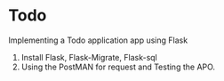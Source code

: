 # Todo
Implementing a Todo application app using Flask
1. Install Flask, Flask-Migrate, Flask-sql
2. Using the PostMAN for request and Testing the APO. 



